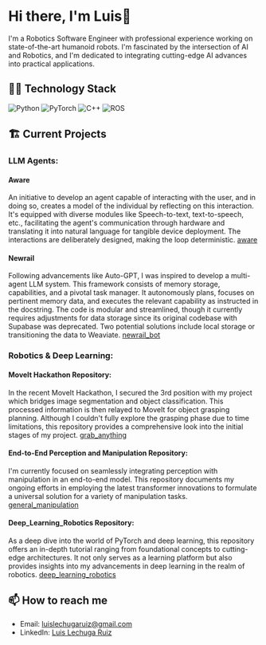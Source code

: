 # Hi there, I'm Luis👋

I'm a Robotics Software Engineer with professional experience working on state-of-the-art humanoid robots. I'm fascinated by the intersection of AI and Robotics, and I'm dedicated to integrating cutting-edge AI advances into practical applications.

## 👨‍💻 Technology Stack
![Python](https://img.shields.io/badge/-Python-black?style=flat-square&logo=Python)
![PyTorch](https://img.shields.io/badge/-PyTorch-red?style=flat-square&logo=PyTorch)
![C++](https://img.shields.io/badge/-C++-00599C?style=flat-square&logo=c)
![ROS](https://img.shields.io/badge/-ROS-blue?style=flat-square&logo=ros)

## 🏗️ Current Projects

### LLM Agents:

#### Aware

An initiative to develop an agent capable of interacting with the user, and in doing so, creates a model of the individual by reflecting on this interaction. It's equipped with diverse modules like Speech-to-text, text-to-speech, etc., facilitating the agent's communication through hardware and translating it into natural language for tangible device deployment. The interactions are deliberately designed, making the loop deterministic. [aware](https://github.com/LuisLechugaRuiz/aware)

#### Newrail

Following advancements like Auto-GPT, I was inspired to develop a multi-agent LLM system. This framework consists of memory storage, capabilities, and a pivotal task manager. It autonomously plans, focuses on pertinent memory data, and executes the relevant capability as instructed in the docstring. The code is modular and streamlined, though it currently requires adjustments for data storage since its original codebase with Supabase was deprecated. Two potential solutions include local storage or transitioning the data to Weaviate. [newrail_bot](https://github.com/LuisLechugaRuiz/newrail_bot)


### Robotics & Deep Learning:

#### MoveIt Hackathon Repository:

In the recent MoveIt Hackathon, I secured the 3rd position with my project which bridges image segmentation and object classification. This processed information is then relayed to MoveIt for object grasping planning. Although I couldn't fully explore the grasping phase due to time limitations, this repository provides a comprehensive look into the initial stages of my project. [grab_anything](https://github.com/LuisLechugaRuiz/grab_anything)

#### End-to-End Perception and Manipulation Repository:

I'm currently focused on seamlessly integrating perception with manipulation in an end-to-end model. This repository documents my ongoing efforts in employing the latest transformer innovations to formulate a universal solution for a variety of manipulation tasks. [general_manipulation](https://github.com/LuisLechugaRuiz/general_manipulation)

#### Deep_Learning_Robotics Repository:

As a deep dive into the world of PyTorch and deep learning, this repository offers an in-depth tutorial ranging from foundational concepts to cutting-edge architectures. It not only serves as a learning platform but also provides insights into my advancements in deep learning in the realm of robotics. [deep_learning_robotics](https://github.com/LuisLechugaRuiz/deep_learning_robotics)


## 📫 How to reach me
- Email: luislechugaruiz@gmail.com
- LinkedIn: [Luis Lechuga Ruiz](https://www.linkedin.com/in/luis-lechuga-ruiz/)

